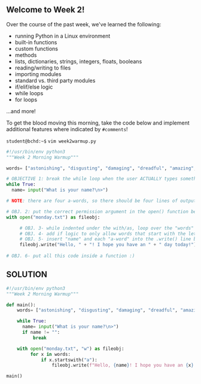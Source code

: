 ## Welcome to Week 2!

Over the course of the past week, we've learned the following:

- running Python in a Linux environment
- built-in functions
- custom functions
- methods
- lists, dictionaries, strings, integers, floats, booleans
- reading/writing to files
- importing modules
- standard vs. third party modules
- if/elif/else logic
- while loops
- for loops

...and more!  

To get the blood moving this morning, take the code below and implement additional features where indicated by `#comments`!

`student@bchd:~$` `vim week2warmup.py`

```python
#!/usr/bin/env python3
"""Week 2 Morning Warmup"""

words= ["astonishing", "disgusting", "damaging", "dreadful", "amazing", "awesome", "astounding", "distressing"]

# OBJECTIVE 1: break the while loop when the user ACTUALLY types something in
while True:
  name= input("What is your name?\n>")

# NOTE: there are four a-words, so there should be four lines of output in the "monday.txt" file!

# OBJ. 2: put the correct permission argument in the open() function below
with open("monday.txt") as fileobj:

     # OBJ. 3- while indented under the with/as, loop over the "words" list above
     # OBJ. 4- add if logic to only allow words that start with the letter "a"
     # OBJ. 5- insert "name" and each "a-word" into the .write() line below.
     fileobj.write("Hello, " + "! I hope you have an " + " day today!")
     
# OBJ. 6- put all this code inside a function :)
```

## SOLUTION

```python
#!/usr/bin/env python3
"""Week 2 Morning Warmup"""

def main():
    words= ["astonishing", "disgusting", "damaging", "dreadful", "amazing", "awesome", "astounding", "distressing"]

    while True:
      name= input("What is your name?\n>")
      if name != "":
          break

    with open("monday.txt", "w") as fileobj:
         for x in words:
             if x.startswith("a"):
                 fileobj.write(f"Hello, {name}! I hope you have an {x} day today!\n")

main()
```
